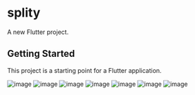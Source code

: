 # splity

A new Flutter project.

## Getting Started

This project is a starting point for a Flutter application.

![image](https://user-images.githubusercontent.com/76595515/176007729-387932af-f6d0-4c0d-8bfe-8f76eeb885e3.png)
![image](https://user-images.githubusercontent.com/76595515/176007822-e04589ca-8a78-4441-a738-b220ed60b253.png)
![image](https://user-images.githubusercontent.com/76595515/176007862-14d987ab-7e50-4162-8c65-81aec79a17e8.png)
![image](https://user-images.githubusercontent.com/76595515/176692159-4fee439f-120a-47e7-80da-48a459fbdca7.png)
![image](https://user-images.githubusercontent.com/76595515/176007952-77675295-b4ab-4961-af2e-07f582475a6c.png)
![image](https://user-images.githubusercontent.com/76595515/176008054-cd67c1cc-c3de-475f-a48a-29d1199c195c.png)
![image](https://user-images.githubusercontent.com/76595515/176008134-9ebfe639-04f8-4c03-bae0-548c8b1d145d.png)
